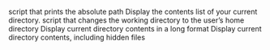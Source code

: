  script that prints the absolute path
 Display the contents list of your current directory.
 script that changes the working directory to the user’s home directory
 Display current directory contents in a long format
 Display current directory contents, including hidden files 
